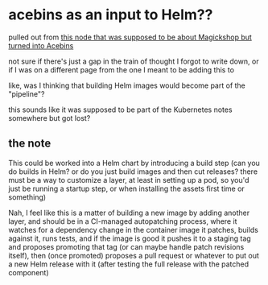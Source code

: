 # acebins as an input to Helm??

pulled out from [this node that was supposed to be about Magickshop but turned into Acebins](553dbec4-e828-4ce7-872b-243f36a0a2c1.md)

not sure if there's just a gap in the train of thought I forgot to write down, or if I was on a different page from the one I meant to be adding this to

like, was I thinking that building Helm images would become part of the "pipeline"?

this sounds like it was supposed to be part of the Kubernetes notes somewhere but got lost?

## the note

This could be worked into a Helm chart by introducing a build step (can you do builds in Helm? or do you just build images and then cut releases? there must be a way to customize a layer, at least in setting up a pod, so you'd just be running a startup step, or when installing the assets first time or something)

Nah, I feel like this is a matter of building a new image by adding another layer, and should be in a CI-managed autopatching process, where it watches for a dependency change in the container image it patches, builds against it, runs tests, and if the image is good it pushes it to a staging tag and proposes promoting that tag (or can maybe handle patch revisions itself), then (once promoted) proposes a pull request or whatever to put out a new Helm release with it (after testing the full release with the patched component)
